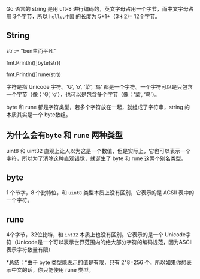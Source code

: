 Go 语言的 string 是用 uft-8 进行编码的，英文字母占用一个字节，而中文字母占用 3个字节，所以 `hello,中国` 的长度为 5+1+（3＊2)= 12个字节。

## String
str := "ben生而平凡"
<!-- 拆分为一个包含多个'字节'的序列 -->
fmt.Println([]byte(str))
<!-- [98 101 110 231 148 159 232 128 140 229 185 179 229 135 161] -->

<!-- 拆分为一个包含多个`字符`的序列 -->
fmt.Println([]rune(str))
<!-- [98 101 110 29983 32780 24179 20961] -->

字符是指 Unicode 字符。‘G’, ‘o’, ‘菜’, ‘鸟’ 都是一个字符。一个字符可以是只包含一个字节（像：‘G’, ‘o’），也可以是包含多个字节（像：‘菜’, ‘鸟’）。

byte 和 rune 都是字符类型，若多个字符放在一起，就组成了字符串，string 的本质其实是一个 byte数组。

## 为什么会有`byte` 和 `rune` 两种类型
uint8 和 uint32 直观上让人以为这是一个数值，但是实际上，它也可以表示一个字符，所以为了消除这种直观错觉，就诞生了 byte 和 rune 这两个别名类型。

## byte
1 个节字，8 个比特位，和 `uint8` 类型本质上没有区别，它表示的是 ACSII 表中的一个字符。
## rune
4个字节，32位比特，和 `int32` 本质上也没有区别。它表示的是一个 Unicode字符（Unicode是一个可以表示世界范围内的绝大部分字符的编码规范，因为ASCII表示字符数量有限）

*总结：*由于 byte 类型能表示的值是有限，只有 2^8=256 个。所以如果你想表示中文的话，你只能使用 rune 类型。